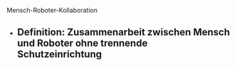 Mensch-Roboter-Kollaboration 
- Definition: Zusammenarbeit zwischen Mensch und Roboter ohne trennende Schutzeinrichtung 
	- 